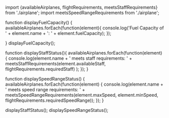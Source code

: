 import {availableAirplanes, flightRequirements, meetsStaffRequirements} from './airplane';
import meetsSpeedRangeRequirements from './airplane';

function displayFuelCapacity() {
 availableAirplanes.forEach(function(element){
   console.log('Fuel Capacity of ' + element.name + ': ' + element.fuelCapacity);
 });
 
}
displayFuelCapacity();

function displayStaffStatus(){
  availableAirplanes.forEach(function(element) {
    console.log(element.name + ' meets staff requirements: ' + meetsStaffRequirements(element.availableStaff, flightRequirements.requiredStaff) );
  });
}

function displaySpeedRangeStatus() {
  availableAirplanes.forEach(function(element) {
    console.log(element.name + ' meets speed range requirements: ' + meetsSpeedRangeRequirements(element.maxSpeed, element.minSpeed, flightRequirements.requiredSpeedRange));
  });
}

displayStaffStatus();
displaySpeedRangeStatus();

